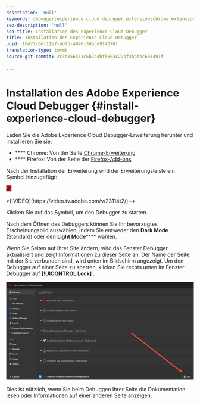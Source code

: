 ```yaml
---
description: 'null'
keywords: debugger;experience cloud debugger extension;chrome;extension;install
seo-description: 'null'
seo-title: Installation des Experience Cloud Debugger
title: Installation des Experience Cloud Debugger
uuid: 16d77c6d-11e7-4dfd-a846-3dace9f4070f
translation-type: tm+mt
source-git-commit: 2c3d056451c5b7b4bf5603c22bf3bbdbc693491f

---
```



# Installation des Adobe Experience Cloud Debugger {#install-experience-cloud-debugger}

Laden Sie die Adobe Experience Cloud Debugger-Erweiterung herunter und installieren Sie sie.

* **** Chrome: Von der Seite [Chrome-Erweiterung](https://chrome.google.com/webstore/detail/adobe-experience-cloud-de/ocdmogmohccmeicdhlhhgepeaijenapj)
* **** Firefox: Von der Seite der [Firefox-Add-ons](https://addons.mozilla.org/en-US/firefox/addon/adobe-experience-platform-dbg/)

Nach der Installation der Erweiterung wird der Erweiterungsleiste ein Symbol hinzugefügt:

![](assets/start-icon.jpg)

<!-->>[!VIDEO](https://video.tv.adobe.com/v/23114t2/)-->

Klicken Sie auf das Symbol, um den Debugger zu starten.

Nach dem Öffnen des Debuggers können Sie Ihr bevorzugtes Erscheinungsbild auswählen, indem Sie entweder den **Dark Mode** (Standard) oder den **Light Mode****** wählen.

Wenn Sie Seiten auf Ihrer Site ändern, wird das Fenster Debugger aktualisiert und zeigt Informationen zu dieser Seite an. Der Name der Seite, mit der Sie verbunden sind, wird unten im Bildschirm angezeigt. Um den Debugger auf einer Seite zu sperren, klicken Sie rechts unten im Fenster Debugger auf **[!UICONTROL Lock]** .

![](assets/lock.jpg)

Dies ist nützlich, wenn Sie beim Debuggen Ihrer Seite die Dokumentation lesen oder Informationen auf einer anderen Seite anzeigen.